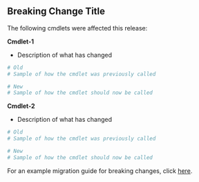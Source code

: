 ## Breaking Change Title

The following cmdlets were affected this release:

**Cmdlet-1**
- Description of what has changed

```powershell
# Old
# Sample of how the cmdlet was previously called

# New
# Sample of how the cmdlet should now be called
```

**Cmdlet-2**
- Description of what has changed

```powershell
# Old
# Sample of how the cmdlet was previously called

# New
# Sample of how the cmdlet should now be called
```

For an example migration guide for breaking changes, click [here](release-notes/migration-guide.2.0.0.md).
